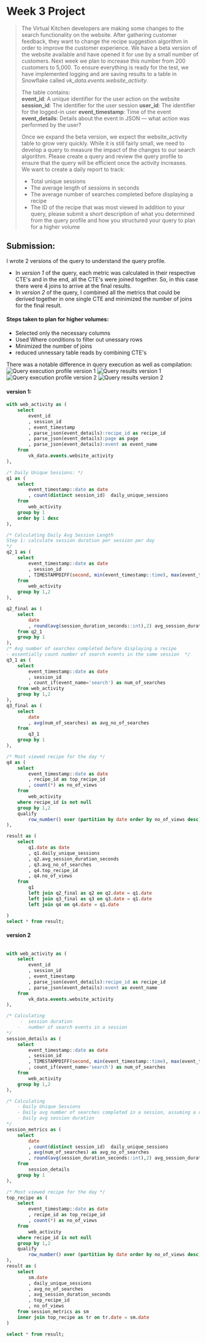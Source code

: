 
# Week 3 Project
> The Virtual Kitchen developers are making some changes to the search functionality on the website. After gathering customer feedback, they want to change the recipe suggestion algorithm in order to improve the customer experience.
We have a beta version of the website available and have opened it for use by a small number of customers. Next week we plan to increase this number from 200 customers to 5,000. To ensure everything is ready for the test, we have implemented logging and are saving results to a table in Snowflake called _vk_data.events.website_activity_.
>
> The table contains:   
**event_id**: A unique identifier for the user action on the website
**session_id**: The identifier for the user session
**user_id**: The identifier for the logged-in user
**event_timestamp**: Time of the event
**event_details**: Details about the event in JSON — what action was performed by the user?
>
>Once we expand the beta version, we expect the website_activity table to grow very quickly. While it is still fairly small, we need to develop a query to measure the impact of the changes to our search algorithm. Please create a query and review the query profile to ensure that the query will be efficient once the activity increases.  
We want to create a daily report to track:
> - Total unique sessions
> - The average length of sessions in seconds
> - The average number of searches completed before displaying a recipe 
> - The ID of the recipe that was most viewed 
In addition to your query, please submit a short description of what you determined from the query profile and how you structured your query to plan for a higher volume

## Submission:

I wrote 2 versions of the query to understand the query profile. 
- In _version 1_ of the query, each metric was calculated in their respective CTE's and in the end, all the CTE's were joined together. So, in this case there were 4 joins to arrive at the final results.
- In _version 2_ of the query, I combined all the metrics that could be derived together in one single CTE and minimized the number of joins for the final result.

#### Steps taken to plan for higher volumes:
- Selected only the necessary columns
- Used Where conditions to filter out unessary rows
- Minimized the number of joins 
- reduced unnessary table reads by combining CTE's

There was a notable difference in query execution as well as compilation:
![Query execution profile version 1](w3-qv1.png)
![Query results version 1](w3-qv1.3.png) 
![Query execution profile version 2](w3-qv1.png)
![Query results version 2](w3-qv1.3.png) 

#### version 1:
```sql
with web_activity as (
    select 
        event_id
        , session_id
        , event_timestamp
        , parse_json(event_details):recipe_id as recipe_id
        , parse_json(event_details):page as page
        , parse_json(event_details):event as event_name 
    from
        vk_data.events.website_activity 
),

/* Daily Unique Sessions: */
q1 as (
    select
        event_timestamp::date as date
        , count(distinct session_id)  daily_unique_sessions
    from 
        web_activity
    group by 1
    order by 1 desc
),

/* Calculating Daily Avg Session Length 
Step 1: calculate session duration per session per day
*/
q2_1 as (
    select 
        event_timestamp::date as date
        , session_id
        , TIMESTAMPDIFF(second, min(event_timestamp::time), max(event_timestamp::time)) as session_duration_seconds
    from
        web_activity
    group by 1,2
),

q2_final as (
    select
        date
        , round(avg(session_duration_seconds::int),2) avg_session_duration_seconds
    from q2_1
    group by 1
),
/* Avg number of searches completed before displaying a recipe
- essentially count number of search events in the same session  */
q3_1 as (
    select 
        event_timestamp::date as date
        , session_id
        , count_if(event_name='search') as num_of_searches
    from web_activity
    group by 1,2
),
q3_final as (
    select 
        date 
        , avg(num_of_searches) as avg_no_of_searches
    from
        q3_1
    group by 1
),

/* Most viewed recipe for the day */
q4 as (
    select 
        event_timestamp::date as date
        , recipe_id as top_recipe_id
        , count(*) as no_of_views
    from 
        web_activity
    where recipe_id is not null
    group by 1,2
    qualify 
        row_number() over (partition by date order by no_of_views desc) = 1
),

result as (
    select
        q1.date as date
        , q1.daily_unique_sessions
        , q2.avg_session_duration_seconds
        , q3.avg_no_of_searches
        , q4.top_recipe_id
        , q4.no_of_views
    from
        q1 
        left join q2_final as q2 on q2.date = q1.date 
        left join q3_final as q3 on q3.date = q1.date
        left join q4 on q4.date = q1.date

)
select * from result;
``` 

#### version 2

```sql

with web_activity as (
    select 
        event_id
        , session_id
        , event_timestamp
        , parse_json(event_details):recipe_id as recipe_id
        , parse_json(event_details):event as event_name 
    from
        vk_data.events.website_activity 
),

/* Calculating  
     -  session duration 
    -   number of search events in a session
*/
session_details as (
    select 
        event_timestamp::date as date
        , session_id
        , TIMESTAMPDIFF(second, min(event_timestamp::time), max(event_timestamp::time)) as session_duration_seconds
        , count_if(event_name='search') as num_of_searches
    from
        web_activity
    group by 1,2
),

/* Calculating
    - Daily Unique Sessions
    - Daily avg number of searches completed in a session, assuming a recipe is displayed after
    - Daily avg session duration
*/
session_metrics as (
    select 
        date 
        , count(distinct session_id)  daily_unique_sessions
        , avg(num_of_searches) as avg_no_of_searches
        , round(avg(session_duration_seconds::int),2) avg_session_duration_seconds
    from
        session_details
    group by 1
),

/* Most viewed recipe for the day */
top_recipe as (
    select 
        event_timestamp::date as date
        , recipe_id as top_recipe_id
        , count(*) as no_of_views
    from 
        web_activity
    where recipe_id is not null
    group by 1,2
    qualify 
        row_number() over (partition by date order by no_of_views desc) = 1
),
result as (
    select 
        sm.date
        , daily_unique_sessions
        , avg_no_of_searches
        , avg_session_duration_seconds
        , top_recipe_id
        , no_of_views
    from session_metrics as sm
    inner join top_recipe as tr on tr.date = sm.date 
)

select * from result;
```